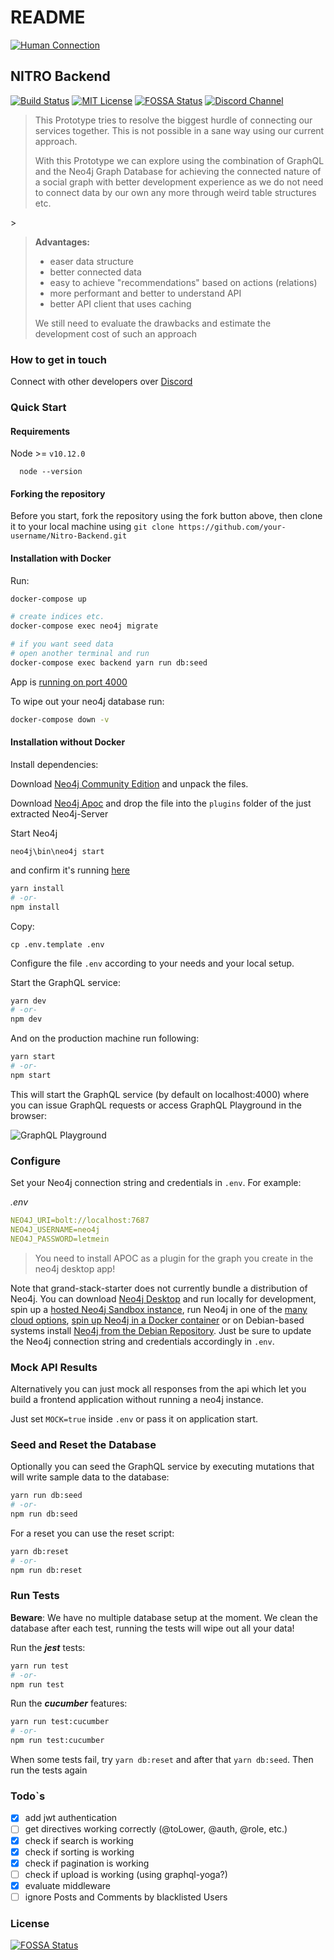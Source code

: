 # README

 [![Human Connection](../.gitbook/assets/humanconnection.png)](https://human-connection.org)

## NITRO Backend

[![Build Status](https://img.shields.io/travis/com/Human-Connection/Nitro-Backend/master.svg)](https://travis-ci.com/Human-Connection/Nitro-Backend) [![MIT License](https://img.shields.io/badge/license-MIT-green.svg)](https://github.com/Human-Connection/Nitro-Backend/blob/backend/LICENSE.md) [![FOSSA Status](https://app.fossa.io/api/projects/git%2Bgithub.com%2FHuman-Connection%2FNitro-Backend.svg?type=shield)](https://app.fossa.io/projects/git%2Bgithub.com%2FHuman-Connection%2FNitro-Backend?ref=badge_shield) [![Discord Channel](https://img.shields.io/discord/489522408076738561.svg)](https://discord.gg/6ub73U3)

> This Prototype tries to resolve the biggest hurdle of connecting our services together. This is not possible in a sane way using our current approach.
>
> With this Prototype we can explore using the combination of GraphQL and the Neo4j Graph Database for achieving the connected nature of a social graph with better development experience as we do not need to connect data by our own any more through weird table structures etc.

&gt;

> **Advantages:**
>
> * easer data structure
> * better connected data
> * easy to achieve "recommendations" based on actions \(relations\)
> * more performant and better to understand API
> * better API client that uses caching
>
> We still need to evaluate the drawbacks and estimate the development cost of such an approach

### How to get in touch

Connect with other developers over [Discord](https://discord.gg/6ub73U3)

### Quick Start

#### Requirements

Node &gt;= `v10.12.0`

```text
  node --version
```

#### Forking the repository

Before you start, fork the repository using the fork button above, then clone it to your local machine using `git clone https://github.com/your-username/Nitro-Backend.git`

#### Installation with Docker

Run:

```bash
docker-compose up

# create indices etc.
docker-compose exec neo4j migrate

# if you want seed data
# open another terminal and run
docker-compose exec backend yarn run db:seed
```

App is [running on port 4000](http://localhost:4000/)

To wipe out your neo4j database run:

```bash
docker-compose down -v
```

#### Installation without Docker

Install dependencies:

Download [Neo4j Community Edition](https://neo4j.com/download-center/#releases) and unpack the files.

Download [Neo4j Apoc](https://github.com/neo4j-contrib/neo4j-apoc-procedures/releases) and drop the file into the `plugins` folder of the just extracted Neo4j-Server

Start Neo4j

```text
neo4j\bin\neo4j start
```

and confirm it's running [here](http://localhost:7474)

```bash
yarn install
# -or-
npm install
```

Copy:

```text
cp .env.template .env
```

Configure the file `.env` according to your needs and your local setup.

Start the GraphQL service:

```bash
yarn dev
# -or-
npm dev
```

And on the production machine run following:

```bash
yarn start
# -or-
npm start
```

This will start the GraphQL service \(by default on localhost:4000\) where you can issue GraphQL requests or access GraphQL Playground in the browser:

![GraphQL Playground](../.gitbook/assets/graphql-playground.png)

### Configure

Set your Neo4j connection string and credentials in `.env`. For example:

_.env_

```yaml
NEO4J_URI=bolt://localhost:7687
NEO4J_USERNAME=neo4j
NEO4J_PASSWORD=letmein
```

> You need to install APOC as a plugin for the graph you create in the neo4j desktop app!

Note that grand-stack-starter does not currently bundle a distribution of Neo4j. You can download [Neo4j Desktop](https://neo4j.com/download/) and run locally for development, spin up a [hosted Neo4j Sandbox instance](https://neo4j.com/download/), run Neo4j in one of the [many cloud options](https://neo4j.com/developer/guide-cloud-deployment/), [spin up Neo4j in a Docker container](https://neo4j.com/developer/docker/) or on Debian-based systems install [Neo4j from the Debian Repository](http://debian.neo4j.org/). Just be sure to update the Neo4j connection string and credentials accordingly in `.env`.

### Mock API Results

Alternatively you can just mock all responses from the api which let you build a frontend application without running a neo4j instance.

Just set `MOCK=true` inside `.env` or pass it on application start.

### Seed and Reset the Database

Optionally you can seed the GraphQL service by executing mutations that will write sample data to the database:

```bash
yarn run db:seed
# -or-
npm run db:seed
```

For a reset you can use the reset script:

```bash
yarn db:reset
# -or-
npm run db:reset
```

### Run Tests

**Beware**: We have no multiple database setup at the moment. We clean the database after each test, running the tests will wipe out all your data!

Run the _**jest**_ tests:

```bash
yarn run test
# -or-
npm run test
```

Run the _**cucumber**_ features:

```bash
yarn run test:cucumber
# -or-
npm run test:cucumber
```

When some tests fail, try `yarn db:reset` and after that `yarn db:seed`. Then run the tests again

### Todo\`s

* [x] add jwt authentication
* [ ] get directives working correctly \(@toLower, @auth, @role, etc.\)
* [x] check if search is working
* [x] check if sorting is working
* [x] check if pagination is working
* [ ] check if upload is working \(using graphql-yoga?\)
* [x] evaluate middleware
* [ ] ignore Posts and Comments by blacklisted Users

### License

[![FOSSA Status](https://app.fossa.io/api/projects/git%2Bgithub.com%2FHuman-Connection%2FNitro-Backend.svg?type=large)](https://app.fossa.io/projects/git%2Bgithub.com%2FHuman-Connection%2FNitro-Backend?ref=badge_large)

